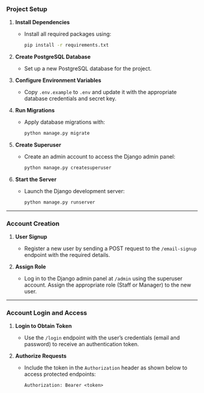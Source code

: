 ### Project Setup

1. **Install Dependencies**
    - Install all required packages using:
      ```bash
      pip install -r requirements.txt
      ```

2. **Create PostgreSQL Database**
    - Set up a new PostgreSQL database for the project.

3. **Configure Environment Variables**
    - Copy `.env.example` to `.env` and update it with the appropriate database credentials and secret key.

4. **Run Migrations**
    - Apply database migrations with:
      ```bash
      python manage.py migrate
      ```

5. **Create Superuser**
    - Create an admin account to access the Django admin panel:
      ```bash
      python manage.py createsuperuser
      ```

6. **Start the Server**
    - Launch the Django development server:
      ```bash
      python manage.py runserver
      ```

---

### Account Creation

1. **User Signup**
    - Register a new user by sending a POST request to the `/email-signup` endpoint with the required details.

2. **Assign Role**
    - Log in to the Django admin panel at `/admin` using the superuser account. Assign the appropriate role (Staff or Manager) to the new user.

---

### Account Login and Access

1. **Login to Obtain Token**
    - Use the `/login` endpoint with the user’s credentials (email and password) to receive an authentication token.

2. **Authorize Requests**
    - Include the token in the `Authorization` header as shown below to access protected endpoints:
      ```plaintext
      Authorization: Bearer <token>
      ```
